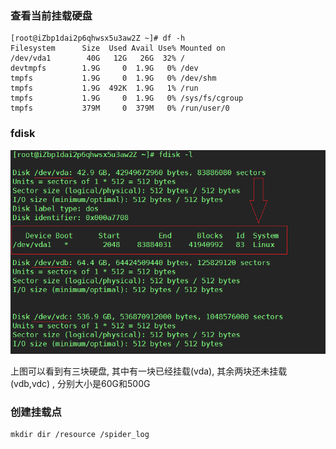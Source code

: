 ### 查看当前挂载硬盘

```
[root@iZbp1dai2p6qhwsx5u3aw2Z ~]# df -h
Filesystem      Size  Used Avail Use% Mounted on
/dev/vda1        40G   12G   26G  32% /
devtmpfs        1.9G     0  1.9G   0% /dev
tmpfs           1.9G     0  1.9G   0% /dev/shm
tmpfs           1.9G  492K  1.9G   1% /run
tmpfs           1.9G     0  1.9G   0% /sys/fs/cgroup
tmpfs           379M     0  379M   0% /run/user/0

```

### fdisk

![](/assets/mount-1.png)

上图可以看到有三块硬盘, 其中有一块已经挂载(vda), 其余两块还未挂载(vdb,vdc) , 分别大小是60G和500G

### 创建挂载点
```
mkdir dir /resource /spider_log
```

